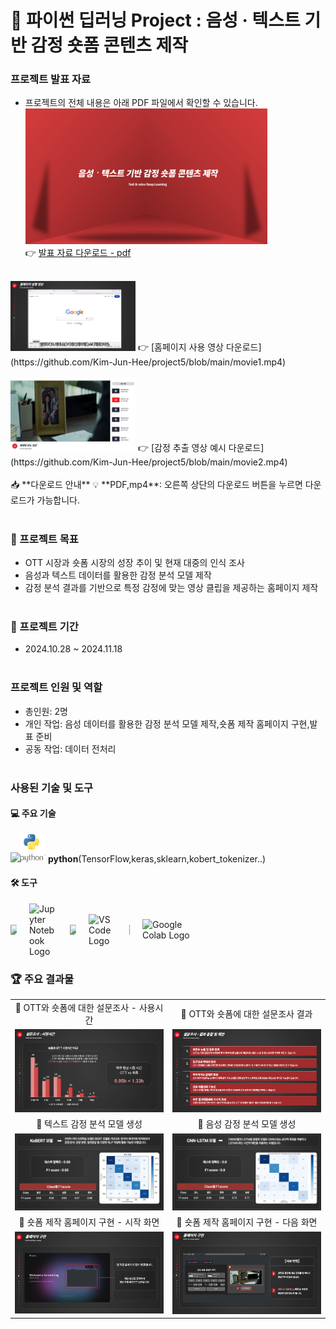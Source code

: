 # 🌟 파이썬 딥러닝 Project : 음성 · 텍스트 기반 감정 숏폼 콘텐츠 제작

### 프로젝트 발표 자료
- 프로젝트의 전체 내용은 아래 PDF 파일에서 확인할 수 있습니다.<br>
[<img src="portfolio5.png" width="387px" alt="파이썬 딥러닝 포트폴리오">](파이썬딥러닝포트폴리오.pdf)</br>
  👉 [발표 자료 다운로드 - pdf](https://github.com/Kim-Jun-Hee/project5/blob/main/파이썬딥러닝포트폴리오.pdf)
<br></br>
<img src="movie1.png" width="200px" alt="홈페이지 사용 영상">
👉 [홈페이지 사용 영상 다운로드](https://github.com/Kim-Jun-Hee/project5/blob/main/movie1.mp4)<br></br>
<img src="movie2.png" width="200px" alt="감정 추출 영상 예시">
👉 [감정 추출 영상 예시 다운로드](https://github.com/Kim-Jun-Hee/project5/blob/main/movie2.mp4)<br></br>
📥 **다운로드 안내**  
💡 **PDF,mp4**: 오른쪽 상단의 다운로드 버튼을 누르면 다운로드가 가능합니다.  
<br></br>

### 📂 프로젝트 목표
- OTT 시장과 숏폼 시장의 성장 추이 및 현재 대중의 인식 조사
- 음성과 텍스트 데이터를 활용한 감정 분석 모델 제작
- 감정 분석 결과를 기반으로 특정 감정에 맞는 영상 클립을 제공하는 홈페이지 제작
<br></br>

### 📅 프로젝트 기간
- 2024.10.28 ~ 2024.11.18
<br></br>

### 프로젝트 인원 및 역할
- 총인원: 2명
- 개인 작업: 음성 데이터를 활용한 감정 분석 모델 제작,숏폼 제작 홈페이지 구현,발표 준비
- 공동 작업: 데이터 전처리
<br></br>

### 사용된 기술 및 도구

#### 💻 주요 기술
<img src="https://dummyimage.com/10x1/ffffff/ffffff" width="10"/><img src="python-logo.png" alt="SQL" width="40"/> **python**(TensorFlow,keras,sklearn,kobert_tokenizer..)

#### 🛠️ 도구 
<div style="display: flex; align-items: center; gap: 20px;">
  <img src="https://dummyimage.com/10x1/ffffff/ffffff" width="10"/>
  <img src="https://jupyter.org/assets/homepage/main-logo.svg" alt="Jupyter Notebook Logo" width="45" style="display: block;">
  <img src="https://dummyimage.com/10x1/ffffff/ffffff" width="10"/>
  <img src="https://code.visualstudio.com/assets/images/code-stable.png" alt="VS Code Logo" width="45">
  <img src="https://dummyimage.com/10x1/ffffff/ffffff" width="1"/>
  <img src="https://upload.wikimedia.org/wikipedia/commons/thumb/d/d0/Google_Colaboratory_SVG_Logo.svg/1200px-Google_Colaboratory_SVG_Logo.svg.png" alt="Google Colab Logo" width="85">
</div>


### 🏆 주요 결과물
<table>
  <tr>
    <td align="center">🌟 OTT와 숏폼에 대한 설문조사 - 사용시간</td>
    <td align="center">🌟 OTT와 숏폼에 대한 설문조사 결과</td>
  </tr>
  <tr>
    <td>
      <img src="usetime.png" alt="사용시간" width="500">
    </td>
    <td>
      <img src="result.png" alt="차이점" width="500">
    </td>
  </tr>
  <tr>
    <td align="center">🌟 텍스트 감정 분석 모델 생성</td>
    <td align="center">🌟 음성 감정 분석 모델 생성</td>
  </tr>
  <tr>
    <td>
      <img src="text.png" alt="텍스트" width="500">
    </td>
    <td>
      <img src="sound.png" alt="음성" width="500">
    </td>
  </tr>
  <tr>
    <td align="center">🌟 숏폼 제작 홈페이지 구현 - 시작 화면</td>
    <td align="center">🌟 숏폼 제작 홈페이지 구현 - 다음 화면</td>
  </tr>
  <tr>
    <td>
      <img src="home1.png" alt="홈페이지" width="500">
    </td>
    <td>
      <img src="home2.png" alt="홈페이지" width="500">
    </td>
  </tr>
</table>
